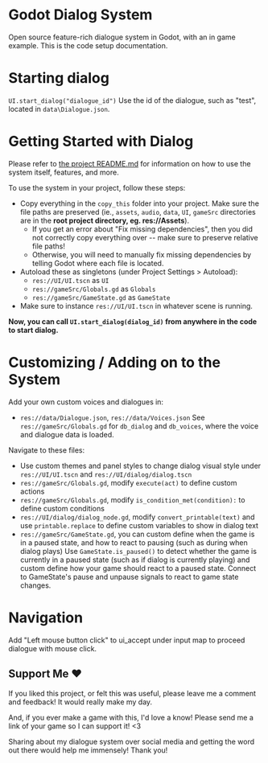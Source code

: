 # Godot Dialog System
Open source feature-rich dialogue system in Godot, with an in game example. This is the code setup documentation.

# Starting dialog
`UI.start_dialog("dialogue_id")` Use the id of the dialogue, such as "test", located in `data\Dialogue.json`.

# Getting Started with Dialog
Please refer to [the project README.md](https://github.com/QueenChristina/gd_dialog) for information on how to use the system itself, features, and more.

To use the system in your project, follow these steps:
* Copy everything in the `copy_this` folder into your project. Make sure the file paths are preserved (ie., `assets`, `audio`, `data`, `UI`, `gameSrc` directories
	are in the **root project directory, eg. res://Assets**).
	* If you get an error about "Fix missing dependencies", then you did not correctly copy everything over -- make sure to preserve relative file paths!
	* Otherwise, you will need to manually fix missing dependencies by telling Godot where each file is located.
* Autoload these as singletons (under Project Settings > Autoload):
	* `res://UI/UI.tscn` as `UI`
	* `res://gameSrc/Globals.gd` as `Globals`
	* `res://gameSrc/GameState.gd` as `GameState`
* Make sure to instance `res://UI/UI.tscn` in whatever scene is running.

**Now, you can call `UI.start_dialog(dialog_id)` from anywhere in the code to start dialog.**

# Customizing / Adding on to the System
Add your own custom voices and dialogues in:
* `res://data/Dialogue.json`, `res://data/Voices.json`
See `res://gameSrc/Globals.gd` for `db_dialog` and `db_voices`, where the voice and dialogue data is loaded.

Navigate to these files:
* Use custom themes and panel styles to change dialog visual style under `res://UI/UI.tscn` and `res://UI/dialog/dialog.tscn`
* `res://gameSrc/Globals.gd`, modify `execute(act)` to define custom actions
* `res://gameSrc/Globals.gd`, modify `is_condition_met(condition):` to define custom conditions
* `res://UI/dialog/dialog_node.gd`, modify `convert_printable(text)` and use `printable.replace` to define custom variables to show in dialog text
* `res://gameSrc/GameState.gd`, you can custom define when the game is in a paused state, and how to react to pausing (such as during when dialog plays)
Use `GameState.is_paused()` to detect whether the game is currently in a paused state (such as if dialog is currently playing) and custom define how your game should react to a paused state.
Connect to GameState's pause and unpause signals to react to game state changes.

# Navigation
Add "Left mouse button click" to ui_accept under input map to proceed dialogue with mouse click.

## Support Me ❤️
If you liked this project, or felt this was useful, please leave me a comment and feedback! It would really make my day.

And, if you ever make a game with this, I'd love a know! Please send me a link of your game so I can support it! <3

Sharing about my dialogue system over social media and getting the word out there would help me immensely! Thank you!
